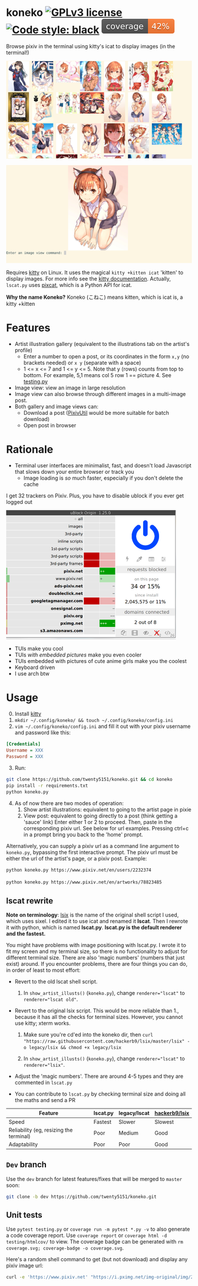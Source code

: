 # koneko [![GPLv3 license](https://img.shields.io/badge/License-GPLv3-blue.svg)](https://www.gnu.org/licenses/gpl-3.0.txt) [![Code style: black](https://img.shields.io/badge/code%20style-black-000000.svg)](https://github.com/psf/black) [![Coverage](coverage.svg)](testing.py)

Browse pixiv in the terminal using kitty's icat to display images (in the terminal!)

![Gallery view](gallery_view.png)

![Image_view](image_view.png)

Requires [kitty](https://github.com/kovidgoyal/kitty) on Linux. It uses the magical `kitty +kitten icat` 'kitten' to display images. For more info see the [kitty documentation](https://sw.kovidgoyal.net/kitty/kittens/icat.html). Actually, `lscat.py` uses [pixcat](https://github.com/mirukana/pixcat), which is a Python API for icat.

**Why the name Koneko?** Koneko (こねこ) means kitten, which is icat is, a kitty +kitten


# Features
* Artist illustration gallery (equivalent to the illustrations tab on the artist's profile)
    * Enter a number to open a post, or its coordinates in the form `x,y` (no brackets needed) or `x y` (separate with a space)
    * 1 <= x <= 7 and 1 <= y <= 5. Note that y (rows) counts from top to bottom. For example, 5,1 means col 5 row 1 == picture 4. See [testing.py](testing.py)
* Image view: view an image in large resolution
* Image view can also browse through different images in a multi-image post.
* Both gallery and image views can:
    * Download a post ([PixivUtil](https://github.com/Nandaka/PixivUtil2/) would be more suitable for batch download)
    * Open post in browser


# Rationale
* Terminal user interfaces are minimalist, fast, and doesn't load Javascript that slows down your entire browser or track you
    * Image loading is *so* much faster, especially if you don't delete the cache

I get 32 trackers on Pixiv. Plus, you have to disable ublock if you ever get logged out

<a href="url"><img src="pixiv_ublock.png" height="350"></a>

* TUIs make you cool
* TUIs *with embedded pictures* make you even cooler
* TUIs embedded with pictures of cute anime girls make you the coolest
* Keyboard driven
* I use arch btw


# Usage
0. Install [kitty](https://github.com/kovidgoyal/kitty)
1. `mkdir ~/.config/koneko/ && touch ~/.config/koneko/config.ini`
2. `vim ~/.config/koneko/config.ini` and fill it out with your pixiv username and password like this:

```ini
[Credentials]
Username = XXX
Password = XXX
```

3. Run:
```sh
git clone https://github.com/twenty5151/koneko.git && cd koneko
pip install -r requirements.txt
python koneko.py
```

4. As of now there are two modes of operation:
    1. Show artist illustrations: equivalent to going to the artist page in pixie
    2. View post: equivalent to going directly to a post (think getting a 'sauce' link)
Enter either 1 or 2 to proceed. Then, paste in the corresponding pixiv url. See below for url examples. Pressing ctrl+c in a prompt bring you back to the 'home' prompt.

Alternatively, you can supply a pixiv url as a command line argument to `koneko.py`, bypassing the first interactive prompt. The pixiv url must be either the url of the artist's page, or a pixiv post. Example:

```sh
python koneko.py https://www.pixiv.net/en/users/2232374

python koneko.py https://www.pixiv.net/en/artworks/78823485
```

## lscat rewrite

**Note on terminology**: [lsix](https://github.com/hackerb9/lsix/) is the name of the original shell script I used, which uses sixel. I edited it to use icat and renamed it **lscat**. Then I rewrote it with python, which is named **lscat.py**. **lscat.py is the default renderer and the fastest.**

You might have problems with image positioning with lscat.py. I wrote it to fit my screen and my terminal size, so there is no functionality to adjust for different terminal size. There are also 'magic numbers' (numbers that just exist) around. If you encounter problems, there are four things you can do, in order of least to most effort:

* Revert to the old lscat shell script.

    1. In `show_artist_illusts()` (`koneko.py`), change `renderer="lscat"` to `renderer="lscat old"`.

* Revert to the original lsix script. This would be more reliable than 1., because it has all the checks for terminal sizes. However, you cannot use kitty; xterm works.

    1. Make sure you're cd'ed into the koneko dir, then `curl "https://raw.githubusercontent.com/hackerb9/lsix/master/lsix" -o legacy/lsix && chmod +x legacy/lsix`

    2. In `show_artist_illusts()` (`koneko.py`), change `renderer="lscat"` to `renderer="lsix"`.

* Adjust the 'magic numbers'. There are around 4-5 types and they are commented in `lscat.py`
* You can contribute to `lscat.py` by checking terminal size and doing all the maths and send a PR

| Feature  | lscat.py | legacy/lscat | [hackerb9/lsix](https://github.com/hackerb9/lsix/) |
| --- | --- | --- | --- |
| Speed  | Fastest | Slower | Slowest
| Reliability (eg, resizing the terminal) | Poor | Medium | Good
| Adaptability | Poor | Poor | Good

## `Dev` branch

Use the `dev` branch for latest features/fixes that will be merged to `master` soon:

```sh
git clone -b dev https://github.com/twenty5151/koneko.git
```

## Unit tests
Use `pytest testing.py` or `coverage run -m pytest *.py -v` to also generate a code coverage report. Use `coverage report` or `coverage html -d testing/htmlcov/` to view. The coverage badge can be generated with `rm coverage.svg; coverage-badge -o coverage.svg`.


Here's a random shell command to get (but not download) and display any pixiv image url:
```sh
curl -e 'https://www.pixiv.net' "https://i.pximg.net/img-original/img/2019/12/21/20/13/12/78403815_p0.jpg" | kitty +kitten icat --align left --place 800x480@0x5
```
